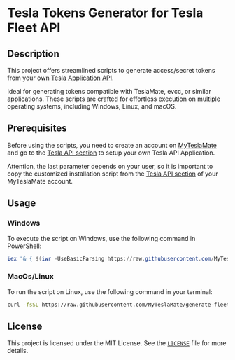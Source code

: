 # Tesla Tokens Generator for Tesla Fleet API

## Description
This project offers streamlined scripts to generate access/secret tokens from your own [Tesla Application API](https://developer.tesla.com/docs/fleet-api).

Ideal for generating tokens compatible with TeslaMate, evcc, or similar applications. These scripts are crafted for effortless execution on multiple operating systems, including Windows, Linux, and macOS.

## Prerequisites

Before using the scripts, you need to create an account on [MyTeslaMate](https://app.myteslamate.com/) and go to the [Tesla API section](https://app.myteslamate.com/tesla) to setup your own Tesla API Application.

Attention, the last parameter depends on your user, so it is important to copy the customized installation script from the [Tesla API section](https://app.myteslamate.com/tesla) of your MyTeslaMate account.

## Usage

### Windows
To execute the script on Windows, use the following command in PowerShell:

```powershell
iex "& { $(iwr -UseBasicParsing https://raw.githubusercontent.com/MyTeslaMate/generate-fleet-tokens/refs/heads/main/tokens.ps1) } REPLACE_WITH_YOUR_CUSTOM_DOMAIN"
```

### MacOs/Linux
To run the script on Linux, use the following command in your terminal:

```bash
curl -fsSL https://raw.githubusercontent.com/MyTeslaMate/generate-fleet-tokens/refs/heads/main/tokens.sh | bash -s -- REPLACE_WITH_YOUR_CUSTOM_DOMAIN
```


## License
This project is licensed under the MIT License. See the [`LICENSE`](LICENCE.md) file for more details.